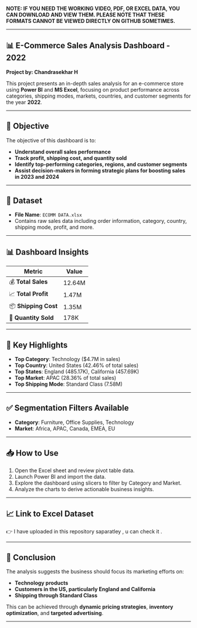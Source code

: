 **NOTE: IF YOU NEED THE WORKING VIDEO, PDF, OR EXCEL DATA, YOU CAN DOWNLOAD AND VIEW THEM. PLEASE NOTE THAT THESE FORMATS CANNOT BE VIEWED DIRECTLY ON GITHUB SOMETIMES.**

---

## 📊 **E-Commerce Sales Analysis Dashboard - 2022**
**Project by: Chandrasekhar H**

This project presents an in-depth sales analysis for an e-commerce store using **Power BI** and **MS Excel**, focusing on product performance across categories, shipping modes, markets, countries, and customer segments for the year **2022**.

---

## 📌 **Objective**

The objective of this dashboard is to:

- **Understand overall sales performance**
- **Track profit, shipping cost, and quantity sold**
- **Identify top-performing categories, regions, and customer segments**
- **Assist decision-makers in forming strategic plans for boosting sales in 2023 and 2024**

---

## 📁 **Dataset**

- **File Name**: `ECOMM DATA.xlsx`  
- Contains raw sales data including order information, category, country, shipping mode, profit, and more.

---

## 📊 **Dashboard Insights**

| **Metric**            | **Value** |
|-----------------------|-----------|
| 💰 **Total Sales**     | 12.64M    |
| 📈 **Total Profit**    | 1.47M     |
| 📦 **Shipping Cost**   | 1.35M     |
| 🔢 **Quantity Sold**   | 178K      |

---

## 📍 **Key Highlights**

- **Top Category**: Technology ($4.7M in sales)  
- **Top Country**: United States (42.46% of total sales)  
- **Top States**: England (485.17K), California (457.69K)  
- **Top Market**: APAC (28.36% of total sales)  
- **Top Shipping Mode**: Standard Class (7.58M)

---

## ✅ **Segmentation Filters Available**

- **Category**: Furniture, Office Supplies, Technology  
- **Market**: Africa, APAC, Canada, EMEA, EU

---

## 📥 **How to Use**

1. Open the Excel sheet and review pivot table data.  
2. Launch Power BI and import the data.  
3. Explore the dashboard using slicers to filter by Category and Market.  
4. Analyze the charts to derive actionable business insights.

---

## 📈 **Link to Excel Dataset**

👉 I have uploaded in this repository saparatley , u can check it . 

---


## 📌 **Conclusion**

The analysis suggests the business should focus its marketing efforts on:

- **Technology products**  
- **Customers in the US, particularly England and California**  
- **Shipping through Standard Class**

This can be achieved through **dynamic pricing strategies**, **inventory optimization**, and **targeted advertising**.

---
